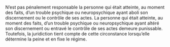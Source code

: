 N’est pas pénalement responsable la personne qui était atteinte, au moment des faits, d’un trouble psychique ou neuropsychique ayant aboli son discernement ou le contrôle de ses actes.
La personne qui était atteinte, au moment des faits, d’un trouble psychique ou neuropsychique ayant altéré son discernement ou entravé le contrôle de ses actes demeure punissable. Toutefois, la juridiction tient compte de cette circonstance lorsqu’elle détermine la peine et en fixe le régime.